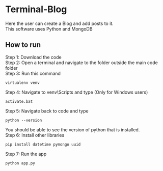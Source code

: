 # Terminal-Blog
Here the user can create a Blog and add posts to it.  
This software uses Python and MongoDB
## How to run
Step 1: Download the code  
Step 2: Open a terminal and navigate to the folder outside the main code folder  
Step 3: Run this command
```
virtualenv venv
```
Step 4: Navigate to venv\Scripts and type (Only for Windows users)
```
activate.bat
```
Step 5: Navigate back to code and type
```
python --version
```
You should be able to see the version of python that is installed.  
Step 6: Install other libraries
```
pip install datetime pymongo uuid
```
Step 7: Run the app
```
python app.py
```
